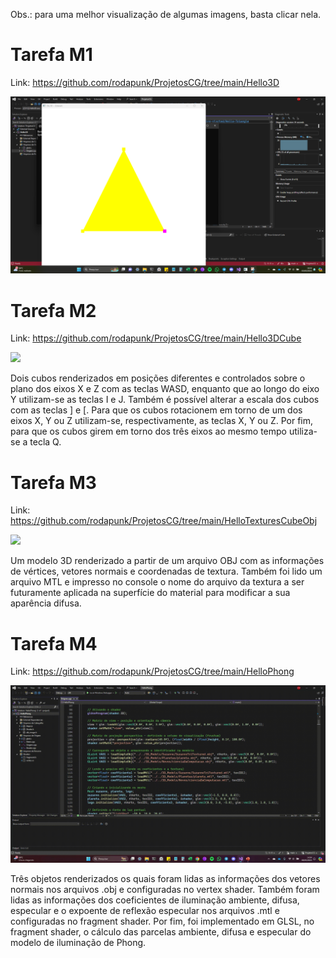 Obs.: para uma melhor visualização de algumas imagens, basta clicar nela.

# Tarefa M1

Link: https://github.com/rodapunk/ProjetosCG/tree/main/Hello3D

<img src="https://github.com/rodapunk/ProjetosCG/blob/main/images/01-tarefa_m1.png">

# Tarefa M2

Link: https://github.com/rodapunk/ProjetosCG/tree/main/Hello3DCube

<img src="https://github.com/rodapunk/ProjetosCG/blob/main/images/02-tarefa_m2.gif">

Dois cubos renderizados em posições diferentes e controlados sobre o plano dos eixos X e Z com as teclas WASD, enquanto que ao longo do eixo Y utilizam-se as teclas I e J. Também é possível alterar a escala dos cubos com as teclas ] e [. Para que os cubos rotacionem em torno de um dos eixos X, Y ou Z utilizam-se, respectivamente, as teclas X, Y ou Z. Por fim, para que os cubos girem em torno dos três eixos ao mesmo tempo utiliza-se a tecla Q.

# Tarefa M3

Link: https://github.com/rodapunk/ProjetosCG/tree/main/HelloTexturesCubeObj

<img src="https://github.com/rodapunk/ProjetosCG/blob/main/images/03-tarefa_m3.gif">

Um modelo 3D renderizado a partir de um arquivo OBJ com as informações de vértices, vetores normais e coordenadas de textura. Também foi lido um arquivo MTL e impresso no console o nome do arquivo da textura a ser futuramente aplicada na superfície do material para modificar a sua aparência difusa.

# Tarefa M4

Link: https://github.com/rodapunk/ProjetosCG/tree/main/HelloPhong

<img src="https://github.com/rodapunk/ProjetosCG/blob/main/images/04-tarefa_m4.gif">

Três objetos renderizados os quais foram lidas as informações dos vetores normais nos arquivos .obj e configuradas no vertex shader. Também foram lidas as informações dos coeficientes de iluminação ambiente, difusa, especular e o expoente de reflexão especular nos arquivos .mtl e configuradas no fragment shader. Por fim, foi implementado em GLSL, no fragment shader, o cálculo das parcelas ambiente, difusa e especular do modelo de iluminação de Phong.
